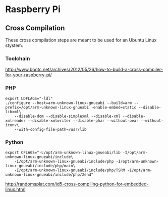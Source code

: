 # Raspberry Pi

## Cross Compilation

These cross compilation steps are meant to be used for an Ubuntu Linux stystem.

### Toolchain

http://www.bootc.net/archives/2012/05/26/how-to-build-a-cross-compiler-for-your-raspberry-pi/

### PHP

    export LDFLAGS="-ldl"
    ./configure --host=arm-unknown-linux-gnueabi --build=arm --prefix=/opt/arm-unknown-linux-gnueabi -enable-embed=static --disable-libxml\
        --disable-dom --disable-simplexml --disable-xml --disable-xmlreader --disable-xmlwriter --disable-phar --without-pear --without-iconv\
        --with-config-file-path=/usr/lib
 
### Python

    export CFLAGS="-L/opt/arm-unknown-linux-gnueabi/lib -I/opt/arm-unknown-linux-gnueabi/include\
        -I/opt/arm-unknown-linux-gnueabi/include/php -I/opt/arm-unknown-linux-gnueabi/include/php/main\
        -I/opt/arm-unknown-linux-gnueabi/include/php/TSRM -I/opt/arm-unknown-linux-gnueabi/include/php/Zend"

http://randomsplat.com/id5-cross-compiling-python-for-embedded-linux.html
